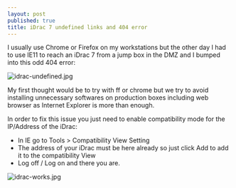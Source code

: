 ```yaml
---
layout: post
published: true
title: iDrac 7 undefined links and 404 error
---
```

I usually use Chrome or Firefox on my workstations but the other day I had to use IE11 to reach an iDrac 7 from a jump box in the DMZ and I bumped into this odd 404 error:  

![idrac-undefined.jpg]({{site.baseurl}}/img/idrac-undefined.jpg)

My first thought would be to try with ff or chrome but we try to avoid installing unnecessary softwares on production boxes including web browser as Internet Explorer is more than enough.

In order to fix this issue you just need to enable compatibility mode for the IP/Address of the iDrac:

- In IE go to Tools > Compatibility View Setting
- The address of your iDrac must be here already so just click Add to add it to the compatibility View
- Log off / Log on and there you are.

![idrac-works.jpg]({{site.baseurl}}/img/idrac-works.jpg)
